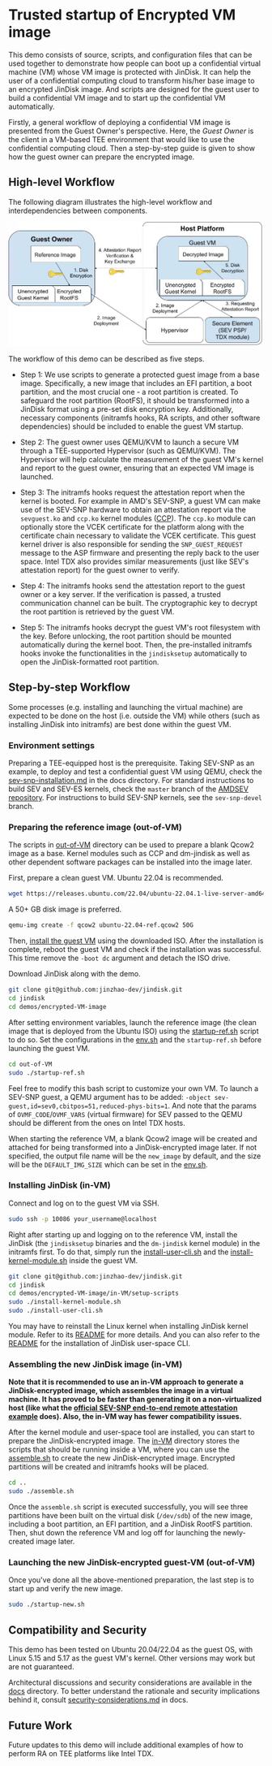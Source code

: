 # Trusted startup of Encrypted VM image

This demo consists of source, scripts, and configuration files that can be used together to demonstrate how people can boot up a confidential virtual machine (VM) whose VM image is protected with JinDisk. It can help the user of a confidential computing cloud to transform his/her base image to an encrypted JinDisk image. And scripts are designed for the guest user to build a confidential VM image and to start up the confidential VM automatically.

Firstly, a general workflow of deploying a confidential VM image is presented from the Guest Owner's perspective. Here, the *Guest Owner* is the client in a VM-based TEE environment that would like to use the confidential computing cloud.
Then a step-by-step guide is given to show how the guest owner can prepare the encrypted image.

## High-level Workflow

The following diagram illustrates the high-level workflow and interdependencies between components.

![](./workflow.jpeg)

The workflow of this demo can be described as five steps.

- Step 1: We use scripts to generate a protected guest image from a base image. Specifically, a new image that includes an EFI partition, a boot partition, and the most crucial one - a root partition is created. To safeguard the root partition (RootFS), it should be transformed into a JinDisk format using a pre-set disk encryption key. Additionally, necessary components (initramfs hooks, RA scripts, and other software dependencies) should be included to enable the guest VM startup.

- Step 2: The guest owner uses QEMU/KVM to launch a secure VM through a TEE-supported Hypervisor (such as QEMU/KVM). The Hypervisor will help calculate the measurement of the guest VM's kernel and report to the guest owner, ensuring that an expected VM image is launched.

- Step 3: The initramfs hooks request the attestation report when the kernel is booted. For example in AMD's SEV-SNP, a guest VM can make use of the SEV-SNP hardware to obtain an attestation report via the `sevguest.ko` and `ccp.ko` kernel modules ([CCP](https://lwn.net/Articles/735732/)). The `ccp.ko` module can optionally store the VCEK certificate for the platform along with the certificate chain necessary to validate the VCEK certificate. This guest kernel driver is also responsible for sending the `SNP_GUEST_REQUEST` message to the ASP firmware and presenting the reply back to the user space. Intel TDX also provides similar measurements (just like SEV's attestation report) for the guest owner to verify.

- Step 4: The initramfs hooks send the attestation report to the guest owner or a key server. If the verification is passed, a trusted communication channel can be built. The cryptographic key to decrypt the root partition is retrieved by the guest VM.

- Step 5: The initramfs hooks decrypt the guest VM's root filesystem with the key. Before unlocking, the root partition should be mounted automatically during the kernel boot. Then, the pre-installed initramfs hooks invoke the functionalities in the `jindisksetup` automatically to open the JinDisk-formatted root partition. 

## Step-by-step Workflow

Some processes (e.g. installing and launching the virtual machine) are expected to be done on the host (i.e. outside the VM) while others (such as installing JinDisk into initramfs) are best done within the guest VM.

### Environment settings

Preparing a TEE-equipped host is the prerequisite.
Taking SEV-SNP as an example, to deploy and test a confidential guest VM using QEMU, check the [sev-snp-installation.md](../../docs/sev-snp-installation.md) in the docs directory.
For standard instructions to build SEV and SEV-ES kernels, check the `master` branch of the [AMDSEV repository](https://github.com/AMDESE/AMDSEV). For instructions to build SEV-SNP kernels, see the `sev-snp-devel` branch.

### Preparing the reference image (out-of-VM)

The scripts in [out-of-VM](./out-of-VM/) directory can be used to prepare a blank Qcow2 image as a base. Kernel modules such as CCP and dm-jindisk as well as other dependent software packages can be installed into the image later. 

First, prepare a clean guest VM. Ubuntu 22.04 is recommended.

```bash
wget https://releases.ubuntu.com/22.04/ubuntu-22.04.1-live-server-amd64.iso
```

A 50+ GB disk image is preferred.

```bash
qemu-img create -f qcow2 ubuntu-22.04-ref.qcow2 50G
```

Then, [install the guest VM](https://ubuntu.com/server/docs/installation) using the downloaded ISO.
After the installation is complete, reboot the guest VM and check if the installation was successful. This time remove the `-boot dc` argument and detach the ISO drive.

Download JinDisk along with the demo.

```bash
git clone git@github.com:jinzhao-dev/jindisk.git
cd jindisk
cd demos/encrypted-VM-image
```

After setting environment variables, launch the reference image (the clean image that is deployed from the Ubuntu ISO) using the [startup-ref.sh](./out-of-VM/startup-ref.sh) script to do so. Set the configurations in the [env.sh](./out-of-VM/env.sh) and the `startup-ref.sh` before launching the guest VM. 

```bash
cd out-of-VM
sudo ./startup-ref.sh
```

Feel free to modify this bash script to customize your own VM. 
To launch a SEV-SNP guest, a QEMU argument has to be added: `-object sev-guest,id=sev0,cbitpos=51,reduced-phys-bits=1`. 
And note that the params of `OVMF_CODE`/`OVMF_VARS` (virtual firmware) for SEV passed to the QEMU should be different from the ones on Intel TDX hosts.

When starting the reference VM, a blank Qcow2 image will be created and attached for being transformed into a JinDisk-encrypted image later. If not specified, the output file name will be the `new_image` by default, and the size will be the `DEFAULT_IMG_SIZE` which can be set in the [env.sh](./out-of-VM/env.sh). 

### Installing JinDisk (in-VM)

Connect and log on to the guest VM via SSH. 

```bash
sudo ssh -p 10086 your_username@localhost
```

Right after starting up and logging on to the reference VM, install the JinDisk (the `jindisksetup` binaries and the `dm-jindisk` kernel module) in the initramfs first. To do that, simply run the [install-user-cli.sh](./in-VM/setup-scripts/install-user-cli.sh) and the [install-kernel-module.sh](./in-VM/setup-scripts/install-kernel-module.sh) inside the guest VM.

```bash
git clone git@github.com:jinzhao-dev/jindisk.git
cd jindisk
cd demos/encrypted-VM-image/in-VM/setup-scripts
sudo ./install-kernel-module.sh
sudo ./install-user-cli.sh
```

You may have to reinstall the Linux kernel when installing JinDisk kernel module. Refer to its [README](../../kernel-module/c/README.md) for more details. And you can also refer to the [README](../../user-cli/README.md) for the installation of JinDisk user-space CLI.

### Assembling the new JinDisk image (in-VM)

**Note that it is recommended to use an in-VM approach to generate a JinDisk-encrypted image, which assembles the image in a virtual machine. It has proved to be faster than generating it on a non-virtualized host (like what the [official SEV-SNP end-to-end remote attestation example](https://github.com/AMDESE/sev-guest) does). Also, the in-VM way has fewer compatibility issues.**

After the kernel module and user-space tool are installed, you can start to prepare the JinDisk-encrypted image. The [in-VM](./in-VM/) directory stores the scripts that should be running inside a VM, where you can use the [assemble.sh](./in-VM/assemble.sh) to create the new JinDisk-encrypted image. Encrypted partitions will be created and initramfs hooks will be placed.

```bash
cd ..
sudo ./assemble.sh
```

Once the `assemble.sh` script is executed successfully, you will see three partitions have been built on the virtual disk (`/dev/sdb`) of the new image, including a boot partition, an EFI partition, and a JinDisk RootFS partition. Then, shut down the reference VM and log off for launching the newly-created image later.

### Launching the new JinDisk-encrypted guest-VM (out-of-VM)

Once you've done all the above-mentioned preparation, the last step is to start up and verify the new image. 

```bash
sudo ./startup-new.sh
```

## Compatibility and Security

This demo has been tested on Ubuntu 20.04/22.04 as the guest OS, with Linux 5.15 and 5.17 as the guest VM's kernel. Other versions may work but are not guaranteed.

Architectural discussions and security considerations are available in the [docs](../../docs/) directory. To better understand the rationale and security implications behind it, consult [security-considerations.md](../../docs/security-considerations.md) in docs.


## Future Work

Future updates to this demo will include additional examples of how to perform RA on TEE platforms like Intel TDX.
